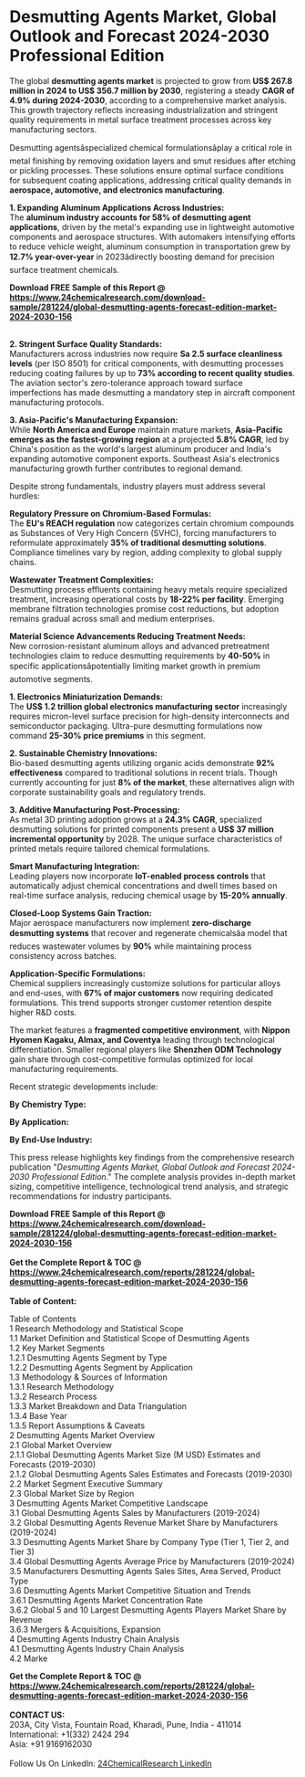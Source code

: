<h1>Desmutting Agents Market, Global Outlook and Forecast 2024-2030 Professional Edition</h1><p>The global <strong>desmutting agents market</strong> is projected to grow from <strong>US$ 267.8 million in 2024 to US$ 356.7 million by 2030</strong>, registering a steady <strong>CAGR of 4.9% during 2024-2030</strong>, according to a comprehensive market analysis. This growth trajectory reflects increasing industrialization and stringent quality requirements in metal surface treatment processes across key manufacturing sectors.</p><p>Desmutting agentsâspecialized chemical formulationsâplay a critical role in metal finishing by removing oxidation layers and smut residues after etching or pickling processes. These solutions ensure optimal surface conditions for subsequent coating applications, addressing critical quality demands in <strong>aerospace, automotive, and electronics manufacturing</strong>.</p><p><strong>1. Expanding Aluminum Applications Across Industries:</strong><br>
The <strong>aluminum industry accounts for 58% of desmutting agent applications</strong>, driven by the metal's expanding use in lightweight automotive components and aerospace structures. With automakers intensifying efforts to reduce vehicle weight, aluminum consumption in transportation grew by <strong>12.7% year-over-year</strong> in 2023âdirectly boosting demand for precision surface treatment chemicals.</p><div><b>Download FREE Sample of this Report @ 
            <a href="https://www.24chemicalresearch.com/download-sample/281224/global-desmutting-agents-forecast-edition-market-2024-2030-156">
            https://www.24chemicalresearch.com/download-sample/281224/global-desmutting-agents-forecast-edition-market-2024-2030-156</a></b></div><br><p><strong>2. Stringent Surface Quality Standards:</strong><br>
Manufacturers across industries now require <strong>Sa 2.5 surface cleanliness levels</strong> (per ISO 8501) for critical components, with desmutting processes reducing coating failures by up to <strong>73% according to recent quality studies</strong>. The aviation sector's zero-tolerance approach toward surface imperfections has made desmutting a mandatory step in aircraft component manufacturing protocols.</p><p><strong>3. Asia-Pacific's Manufacturing Expansion:</strong><br>
While <strong>North America and Europe</strong> maintain mature markets, <strong>Asia-Pacific emerges as the fastest-growing region</strong> at a projected <strong>5.8% CAGR</strong>, led by China's position as the world's largest aluminum producer and India's expanding automotive component exports. Southeast Asia's electronics manufacturing growth further contributes to regional demand.</p><p>Despite strong fundamentals, industry players must address several hurdles:</p><p><strong>Regulatory Pressure on Chromium-Based Formulas:</strong><br>
	The <strong>EU's REACH regulation</strong> now categorizes certain chromium compounds as Substances of Very High Concern (SVHC), forcing manufacturers to reformulate approximately <strong>35% of traditional desmutting solutions</strong>. Compliance timelines vary by region, adding complexity to global supply chains.</p><p><strong>Wastewater Treatment Complexities:</strong><br>
	Desmutting process effluents containing heavy metals require specialized treatment, increasing operational costs by <strong>18-22% per facility</strong>. Emerging membrane filtration technologies promise cost reductions, but adoption remains gradual across small and medium enterprises.</p><p><strong>Material Science Advancements Reducing Treatment Needs:</strong><br>
	New corrosion-resistant aluminum alloys and advanced pretreatment technologies claim to reduce desmutting requirements by <strong>40-50%</strong> in specific applicationsâpotentially limiting market growth in premium automotive segments.</p><p><strong>1. Electronics Miniaturization Demands:</strong><br>
The <strong>US$ 1.2 trillion global electronics manufacturing sector</strong> increasingly requires micron-level surface precision for high-density interconnects and semiconductor packaging. Ultra-pure desmutting formulations now command <strong>25-30% price premiums</strong> in this segment.</p><p><strong>2. Sustainable Chemistry Innovations:</strong><br>
Bio-based desmutting agents utilizing organic acids demonstrate <strong>92% effectiveness</strong> compared to traditional solutions in recent trials. Though currently accounting for just <strong>8% of the market</strong>, these alternatives align with corporate sustainability goals and regulatory trends.</p><p><strong>3. Additive Manufacturing Post-Processing:</strong><br>
As metal 3D printing adoption grows at a <strong>24.3% CAGR</strong>, specialized desmutting solutions for printed components present a <strong>US$ 37 million incremental opportunity</strong> by 2028. The unique surface characteristics of printed metals require tailored chemical formulations.</p><p><strong>Smart Manufacturing Integration:</strong><br>
	Leading players now incorporate <strong>IoT-enabled process controls</strong> that automatically adjust chemical concentrations and dwell times based on real-time surface analysis, reducing chemical usage by <strong>15-20% annually</strong>.</p><p><strong>Closed-Loop Systems Gain Traction:</strong><br>
	Major aerospace manufacturers now implement <strong>zero-discharge desmutting systems</strong> that recover and regenerate chemicalsâa model that reduces wastewater volumes by <strong>90%</strong> while maintaining process consistency across batches.</p><p><strong>Application-Specific Formulations:</strong><br>
	Chemical suppliers increasingly customize solutions for particular alloys and end-uses, with <strong>67% of major customers</strong> now requiring dedicated formulations. This trend supports stronger customer retention despite higher R&amp;D costs.</p><p>The market features a <strong>fragmented competitive environment</strong>, with <strong>Nippon Hyomen Kagaku, Almax, and Coventya</strong> leading through technological differentiation. Smaller regional players like <strong>Shenzhen ODM Technology</strong> gain share through cost-competitive formulas optimized for local manufacturing requirements.</p><p>Recent strategic developments include:</p><p><strong>By Chemistry Type:</strong></p><p><strong>By Application:</strong></p><p><strong>By End-Use Industry:</strong></p><p>This press release highlights key findings from the comprehensive research publication "<em>Desmutting Agents Market, Global Outlook and Forecast 2024-2030 Professional Edition</em>." The complete analysis provides in-depth market sizing, competitive intelligence, technological trend analysis, and strategic recommendations for industry participants.</p><div><b>Download FREE Sample of this Report @ 
            <a href="https://www.24chemicalresearch.com/download-sample/281224/global-desmutting-agents-forecast-edition-market-2024-2030-156">
            https://www.24chemicalresearch.com/download-sample/281224/global-desmutting-agents-forecast-edition-market-2024-2030-156</a></b></div><br><div><b>Get the Complete Report & TOC @ 
            <a href="https://www.24chemicalresearch.com/reports/281224/global-desmutting-agents-forecast-edition-market-2024-2030-156">
            https://www.24chemicalresearch.com/reports/281224/global-desmutting-agents-forecast-edition-market-2024-2030-156</a></b></div><br>
            <b>Table of Content:</b><p>Table of Contents<br />
 1 Research Methodology and Statistical Scope<br />
 1.1 Market Definition and Statistical Scope of Desmutting Agents<br />
 1.2 Key Market Segments<br />
 1.2.1 Desmutting Agents Segment by Type<br />
 1.2.2 Desmutting Agents Segment by Application<br />
 1.3 Methodology & Sources of Information<br />
 1.3.1 Research Methodology<br />
 1.3.2 Research Process<br />
 1.3.3 Market Breakdown and Data Triangulation<br />
 1.3.4 Base Year<br />
 1.3.5 Report Assumptions & Caveats<br />
 2 Desmutting Agents Market Overview<br />
 2.1 Global Market Overview<br />
 2.1.1 Global Desmutting Agents Market Size (M USD) Estimates and Forecasts (2019-2030)<br />
 2.1.2 Global Desmutting Agents Sales Estimates and Forecasts (2019-2030)<br />
 2.2 Market Segment Executive Summary<br />
 2.3 Global Market Size by Region<br />
 3 Desmutting Agents Market Competitive Landscape<br />
 3.1 Global Desmutting Agents Sales by Manufacturers (2019-2024)<br />
 3.2 Global Desmutting Agents Revenue Market Share by Manufacturers (2019-2024)<br />
 3.3 Desmutting Agents Market Share by Company Type (Tier 1, Tier 2, and Tier 3)<br />
 3.4 Global Desmutting Agents Average Price by Manufacturers (2019-2024)<br />
 3.5 Manufacturers Desmutting Agents Sales Sites, Area Served, Product Type<br />
 3.6 Desmutting Agents Market Competitive Situation and Trends<br />
 3.6.1 Desmutting Agents Market Concentration Rate<br />
 3.6.2 Global 5 and 10 Largest Desmutting Agents Players Market Share by Revenue<br />
 3.6.3 Mergers & Acquisitions, Expansion<br />
 4 Desmutting Agents Industry Chain Analysis<br />
 4.1 Desmutting Agents Industry Chain Analysis<br />
 4.2 Marke</p><div><b>Get the Complete Report & TOC @ 
            <a href="https://www.24chemicalresearch.com/reports/281224/global-desmutting-agents-forecast-edition-market-2024-2030-156">
            https://www.24chemicalresearch.com/reports/281224/global-desmutting-agents-forecast-edition-market-2024-2030-156</a></b></div><br><b>CONTACT US:</b><br>
            203A, City Vista, Fountain Road, Kharadi, Pune, India - 411014<br>
            International: +1(332) 2424 294<br>
            Asia: +91 9169162030 <br><br>
            Follow Us On LinkedIn: <a href="https://www.linkedin.com/company/24chemicalresearch/">24ChemicalResearch LinkedIn</a>